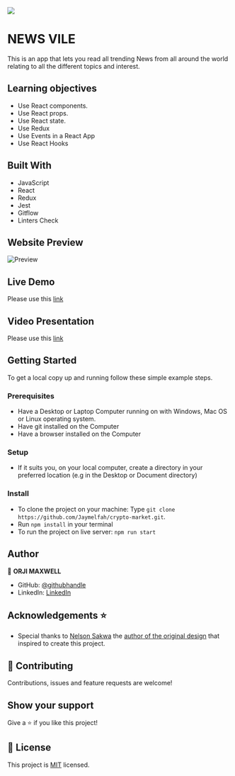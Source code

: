 ![](https://img.shields.io/badge/Microverse-blueviolet)

# NEWS VILE

This is an app that lets you read all trending News from all around the world relating to all the different topics and interest.

## Learning objectives

- Use React components.
- Use React props.
- Use React state.
- Use Redux
- Use Events in a React App
- Use React Hooks

## Built With

- JavaScript
- React
- Redux
- Jest
- Gitflow
- Linters Check

## Website Preview

![Preview]()

## Live Demo

Please use this [link]()

## Video Presentation

Please use this [link](https://www.loom.com/share/6692f68d07344eab9a3993a07465a6a0)

## Getting Started

To get a local copy up and running follow these simple example steps.

### Prerequisites

- Have a Desktop or Laptop Computer running on with Windows, Mac OS or Linux operating system.
- Have git installed on the Computer
- Have a browser installed on the Computer

### Setup

- If it suits you, on your local computer, create a directory in your preferred location (e.g in the Desktop or Document directory)

### Install

- To clone the project on your machine: Type `git clone https://github.com/Jaymelfah/crypto-market.git`.
- Run `npm install` in your terminal
- To run the project on live server:
  `npm run start`

## Author

👤 **ORJI MAXWELL**

- GitHub: [@githubhandle](https://github.com/Maxwell011)
- LinkedIn: [LinkedIn](https://www.linkedin.com/in/chukwuemeka-maxwell/)

## Acknowledgements ⭐️

- Special thanks to [Nelson Sakwa](https://www.behance.net/sakwadesignstudio) the [author of the original design](<https://www.behance.net/gallery/31579789/Ballhead-App-(Free-PSDs)>) that inspired to create this project.

## 🤝 Contributing

Contributions, issues and feature requests are welcome!

## Show your support

Give a ⭐️ if you like this project!

## 📝 License

This project is [MIT](LICENSE.md) licensed.
